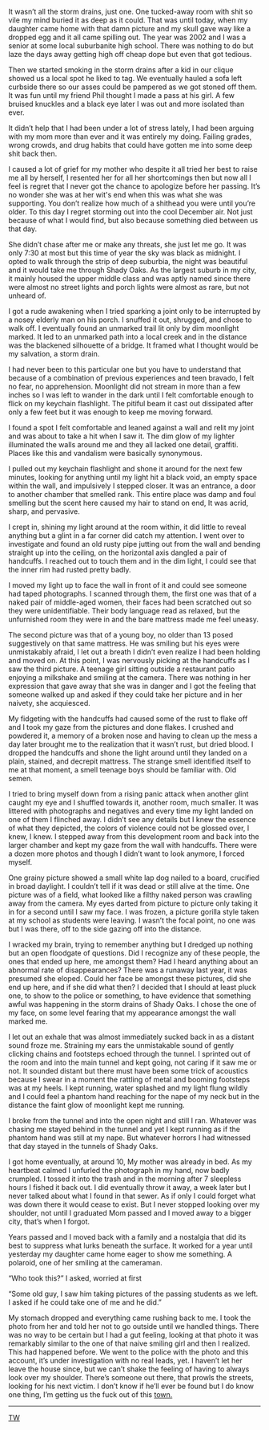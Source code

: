 It wasn’t all the storm drains, just one. One tucked-away room with shit so vile my mind buried it as deep as it could. That was until today, when my daughter came home with that damn picture and my skull gave way like a dropped egg and it all came spilling out. The year was 2002 and I was a senior at some local suburbanite high school. There was nothing to do but laze the days away getting high off cheap dope but even that got tedious.

Then we started smoking in the storm drains after a kid in our clique showed us a local spot he liked to tag. We eventually hauled a sofa left curbside there so our asses could be pampered as we got stoned off them. It was fun until my friend Phil thought I made a pass at his girl. A few bruised knuckles and a black eye later I was out and more isolated than ever.

It didn’t help that I had been under a lot of stress lately, I had been arguing with my mom more than ever and it was entirely my doing. Failing grades, wrong crowds, and drug habits that could have gotten me into some deep shit back then.

I caused a lot of grief for my mother who despite it all tried her best to raise me all by herself, I resented her for all her shortcomings then but now all I feel is regret that I never got the chance to apologize before her passing. It’s no wonder she was at her wit's end when this was what she was supporting. You don’t realize how much of a shithead you were until you’re older. To this day I regret storming out into the cool December air. Not just because of what I would find, but also because something died between us that day.

She didn’t chase after me or make any threats, she just let me go. It was only 7:30 at most but this time of year the sky was black as midnight. I opted to walk through the strip of deep suburbia, the night was beautiful and it would take me through Shady Oaks. As the largest suburb in my city, it mainly housed the upper middle class and was aptly named since there were almost no street lights and porch lights were almost as rare, but not unheard of.

I got a rude awakening when I tried sparking a joint only to be interrupted by a nosey elderly man on his porch. I snuffed it out, shrugged, and chose to walk off. I eventually found an unmarked trail lit only by dim moonlight marked. It led to an unmarked path into a local creek and in the distance was the blackened silhouette of a bridge. It framed what I thought would be my salvation, a storm drain.

I had never been to this particular one but you have to understand that because of a combination of previous experiences and teen bravado, I felt no fear, no apprehension. Moonlight did not stream in more than a few inches so I was left to wander in the dark until I felt comfortable enough to flick on my keychain flashlight. The pitiful beam it cast out dissipated after only a few feet but it was enough to keep me moving forward.

I found a spot I felt comfortable and leaned against a wall and relit my joint and was about to take a hit when I saw it. The dim glow of my lighter illuminated the walls around me and they all lacked one detail, graffiti.  Places like this and vandalism were basically synonymous.

I pulled out my keychain flashlight and shone it around for the next few minutes, looking for anything until my light hit a black void, an empty space within the wall, and impulsively I stepped closer. It was an entrance, a door to another chamber that smelled rank. This entire place was damp and foul smelling but the scent here caused my hair to stand on end, It was acrid, sharp, and pervasive.

I crept in, shining my light around at the room within, it did little to reveal anything but a glint in a far corner did catch my attention. I went over to investigate and found an old rusty pipe jutting out from the wall and bending straight up into the ceiling, on the horizontal axis dangled a pair of handcuffs. I reached out to touch them and in the dim light, I could see that the inner rim had rusted pretty badly.

I moved my light up to face the wall in front of it and could see someone had taped photographs. I scanned through them, the first one was that of a naked pair of middle-aged women, their faces had been scratched out so they were unidentifiable. Their body language read as relaxed, but the unfurnished room they were in and the bare mattress made me feel uneasy.

The second picture was that of a young boy, no older than 13 posed suggestively on that same mattress. He was smiling but his eyes were unmistakably afraid, I let out a breath I didn’t even realize I had been holding and moved on. At this point, I was nervously picking at the handcuffs as I saw the third picture. A teenage girl sitting outside a restaurant patio enjoying a milkshake and smiling at the camera. There was nothing in her expression that gave away that she was in danger and I got the feeling that someone walked up and asked if they could take her picture and in her naivety, she acquiesced.

My fidgeting with the handcuffs had caused some of the rust to flake off and I took my gaze from the pictures and done flakes. I crushed and powdered it, a memory of a broken nose and having to clean up the mess a day later brought me to the realization that it wasn’t rust, but dried blood. I dropped the handcuffs and shone the light around until they landed on a plain, stained, and decrepit mattress. The strange smell identified itself to me at that moment, a smell teenage boys should be familiar with. Old semen.

I tried to bring myself down from a rising panic attack when another glint caught my eye and I shuffled towards it,  another room, much smaller. It was littered with photographs and negatives and every time my light landed on one of them I flinched away. I didn’t see any details but I knew the essence of what they depicted, the colors of violence could not be glossed over, I knew, I knew. I stepped away from this development room and back into the larger chamber and kept my gaze from the wall with handcuffs. There were a dozen more photos and though I didn’t want to look anymore, I forced myself.

One grainy picture showed a small white lap dog nailed to a board, crucified in broad daylight. I couldn’t tell if it was dead or still alive at the time. One picture was of a field, what looked like a filthy naked person was crawling away from the camera. My eyes darted from picture to picture only taking it in for a second until I saw my face. I was frozen, a picture gorilla style taken at my school as students were leaving. I wasn’t the focal point, no one was but I was there, off to the side gazing off into the distance.

I wracked my brain, trying to remember anything but I dredged up nothing but an open floodgate of questions. Did I recognize any of these people, the ones that ended up here, me amongst them? Had I heard anything about an abnormal rate of disappearances?  There was a runaway last year, it was presumed she eloped. Could her face be amongst these pictures, did she end up here, and if she did what then? I decided that I should at least pluck one, to show to the police or something, to have evidence that something awful was happening in the storm drains of Shady Oaks. I chose the one of my face, on some level fearing that my appearance amongst the wall marked me.

I let out an exhale that was almost immediately sucked back in as a distant sound froze me. Straining my ears the unmistakable sound of gently clicking chains and footsteps echoed through the tunnel. I sprinted out of the room and into the main tunnel and kept going, not caring if it saw me or not. It sounded distant but there must have been some trick of acoustics because I swear in a moment the rattling of metal and booming footsteps was at my heels. I kept running, water splashed and my light flung wildly and I could feel a phantom hand reaching for the nape of my neck but in the distance the faint glow of moonlight kept me running.

I broke from the tunnel and into the open night and still I ran. Whatever was chasing me stayed behind in the tunnel and yet I kept running as if the phantom hand was still at my nape. But whatever horrors I had witnessed that day stayed in the tunnels of Shady Oaks.

I got home eventually, at around 10, My mother was already in bed. As my heartbeat calmed I unfurled the photograph in my hand, now badly crumpled. I tossed it into the trash and in the morning after 7 sleepless hours I fished it back out. I did eventually throw it away, a week later but I never talked about what I found in that sewer. As if only I could forget what was down there it would cease to exist. But I never stopped looking over my shoulder, not until I graduated Mom passed and I moved away to a bigger city, that’s when I forgot.

Years passed and I moved back with a family and a nostalgia that did its best to suppress what lurks beneath the surface. It worked for a year until yesterday my daughter came home eager to show me something. A polaroid, one of her smiling at the cameraman.

“Who took this?” I asked, worried at first

“Some old guy, I saw him taking pictures of the passing students as we left. I asked if he could take one of me and he did.”

My stomach dropped and everything came rushing back to me. I took the photo from her and told her not to go outside until we handled things. There was no way to be certain but I had a gut feeling, looking at that photo it was remarkably similar to the one of that naive smiling girl and then I realized. This had happened before. We went to the police with the photo and this account, it’s under investigation with no real leads, yet. I haven’t let her leave the house since, but we can’t shake the feeling of having to always look over my shoulder. There’s someone out there, that prowls the streets, looking for his next victim. I don’t know if he’ll ever be found but I do know one thing, I’m getting us the fuck out of this [town.](https://www.reddit.com/r/grimoireofmadness/)
___
[TW](https://twitter.com/SantiagoDelMar3)